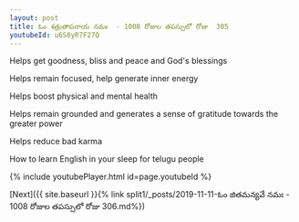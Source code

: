 ```yaml
---
layout: post
title: ఓం శత్రుతాపనాయ నమః  - 1008 రోజుల తపస్సులో రోజు  305
youtubeId: u6S0yR7F27Q
---
```

 
 
Helps get goodness, bliss and peace and God's blessings
 
Helps remain focused, help generate inner energy 
 
Helps boost physical and mental health 
 
Helps remain grounded and generates a sense of gratitude towards the greater power 
 
Helps reduce bad karma
 
How to learn English in your sleep for telugu people
 
 
 
 


{% include youtubePlayer.html id=page.youtubeId %}
 
[Next]({{ site.baseurl }}{% link split1/_posts/2019-11-11-ఓం జితమన్యవే నమః  - 1008 రోజుల తపస్సులో రోజు  306.md%})
 
